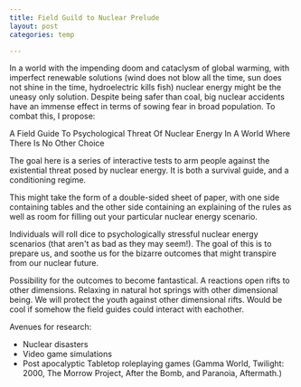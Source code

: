 ```yaml
---
title: Field Guild to Nuclear Prelude
layout: post
categories: temp

---
```


In a world with the impending doom and cataclysm of global warming, with imperfect renewable solutions (wind does not blow all the time, sun does not shine in the time, hydroelectric kills fish) nuclear energy might be the uneasy only solution. Despite being safer than coal, big nuclear accidents have an immense effect in terms of sowing fear in broad population. To combat this, I propose:

A Field Guide To Psychological Threat Of Nuclear Energy In A World Where There Is No Other Choice

The goal here is a series of interactive tests to arm people against the existential threat posed by nuclear energy. It is both a survival guide, and a conditioning regime.

This might take the form of a double-sided sheet of paper, with one side containing tables and the other side containing an explaining of the rules as well as room for filling out your particular nuclear energy scenario.

Individuals will roll dice to psychologically stressful nuclear energy scenarios (that aren't as bad as they  may seem!). The goal of this is to prepare us, and soothe us for the bizarre outcomes that might transpire from our nuclear future.

Possibility for the outcomes to become fantastical. A reactions open rifts to other dimensions. Relaxing in natural hot springs with other dimensional being. We will protect the youth against other dimensional rifts. Would be cool if somehow the field guides could interact with eachother.

Avenues for research:

- Nuclear disasters
- Video game simulations
- Post apocalyptic Tabletop roleplaying games (Gamma World, Twilight: 2000, The Morrow Project, After the Bomb, and Paranoia, Aftermath.)
